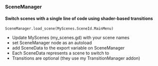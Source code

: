 ﻿### SceneManager

#### Switch scenes with a single line of code using shader-based transitions

`SceneManager.load_scene(MyScenes.SceneId.MainMenu)`

- Update MyScenes (my_scenes.gd) with your scene names
- set SceneManager node as an autoload
- add SceneData to the export variable on SceneManager
- Each SceneData represents a scene to switch to
- Transitions are optional (they use my TransitionManager addon)